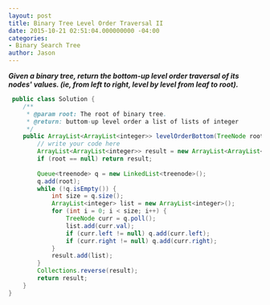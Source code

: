 ```yaml
---
layout: post
title: Binary Tree Level Order Traversal II
date: 2015-10-21 02:51:04.000000000 -04:00
categories:
- Binary Search Tree
author: Jason
---
```

<p><strong><em>Given a binary tree, return the bottom-up level order traversal of its nodes' values. (ie, from left to right, level by level from leaf to root).</em></strong><br />


``` java
 public class Solution {
    /**
     * @param root: The root of binary tree.
     * @return: buttom-up level order a list of lists of integer
     */
    public ArrayList<ArrayList<integer>> levelOrderBottom(TreeNode root) {
        // write your code here
        ArrayList<ArrayList<integer>> result = new ArrayList<ArrayList<integer>>();
        if (root == null) return result;
        
        Queue<treenode> q = new LinkedList<treenode>();
        q.add(root);
        while (!q.isEmpty()) {
            int size = q.size();
            ArrayList<integer> list = new ArrayList<integer>();
            for (int i = 0; i < size; i++) {
                TreeNode curr = q.poll();
                list.add(curr.val);
                if (curr.left != null) q.add(curr.left);
                if (curr.right != null) q.add(curr.right);
            }
            result.add(list);
        }
        Collections.reverse(result);
        return result;
    }
}
```

